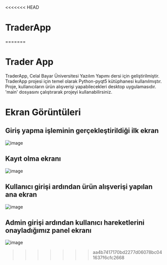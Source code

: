 <<<<<<< HEAD

# TraderApp
=======
# Trader App 
TraderApp, Celal Bayar Üniversitesi Yazılım Yapımı dersi için geliştirilmiştir.
TraderApp projesi için temel olarak Python-pyqt5 kütüphanesi kullanılmıştır. Proje, kullanıcıların ürün alışverişi yapabilecekleri desktop uygulamasıdır. 'main' dosyasını çalıştırarak projeyi kullanabilirsiniz.

# Ekran Görüntüleri 
## Giriş yapma işleminin gerçekleştirildiği ilk ekran
![image](https://user-images.githubusercontent.com/71029563/118358946-b9f63700-b589-11eb-940f-a3c9dd3f50b3.png)
## Kayıt olma ekranı
![image](https://user-images.githubusercontent.com/71029563/118359268-6389f800-b58b-11eb-91d7-e5a130f5d543.png)
## Kullanıcı girişi ardından ürün alışverişi yapılan ana ekran 
![image](https://user-images.githubusercontent.com/71029563/118359210-20c82000-b58b-11eb-9086-3c0b2607242b.png)
## Admin girişi ardından kullanıcı hareketlerini onayladığımız panel ekranı
![image](https://user-images.githubusercontent.com/71029563/118359431-0fcbde80-b58c-11eb-927a-3c4fee125d31.png)
>>>>>>> aa4b7417170bd2277d06078bc041637f6cfc2668

